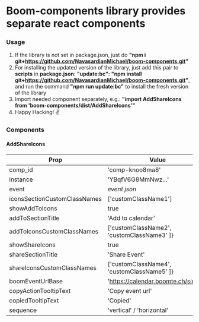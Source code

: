 # Boom-components library provides separate react components

### Usage
1. If the library is not set in package.json, just do **"npm i git+https://github.com/NavasardianMichael/boom-components.git"**
2. For installing the updated version of the library, just add this pair to **scripts** in **package.json**: **"update:bc": "npm install git+https://github.com/NavasardianMichael/boom-components.git"**, and run the command **"npm run update:bc"** to install the fresh version of the library
3. Import needed component separately, e.g.: **"import AddShareIcons from 'boom-components/dist/AddShareIcons'"**
4. Happy Hacking! ✌






### Components

#### AddShareIcons


**Prop** | **Value**
---- | ----------
comp_id | 'comp-knoo8ma8'
instance | 'YBqfV6G8MmNwz...'
event | *event json*
iconsSectionCustomClassNames | ['customClassName1']
showAddToIcons | true
addToSectionTitle | 'Add to calendar'
addToIconsCustomClassNames | ['customClassName2', 'customClassName3' ]}
showShareIcons | true
shareSectionTitle | 'Share Event'
shareIconsCustomClassNames | ['customClassName4', 'customClassName5' ]}
boomEventUrlBase | 'https://calendar.boomte.ch/single/'
copyActionTooltipText | 'Copy event url'
copiedTooltipText | 'Copied'
sequence | 'vertical' / 'horizontal'
